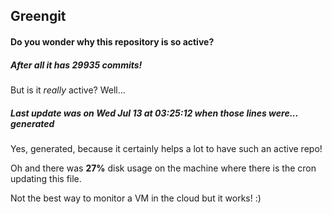 ## Greengit

#### Do you wonder why this repository is so active?

##### After all it has 29935 commits!

But is it *really* active? Well...

##### Last update was on Wed Jul 13 at 03:25:12 when those lines were... generated

Yes, generated, because it certainly helps a lot to have such an active repo!

Oh and there was **27%** disk usage on the machine
where there is the cron updating this file.

Not the best way to monitor a VM in the cloud but it works! :)
